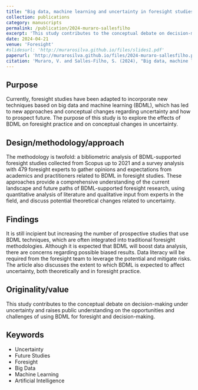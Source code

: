 ```yaml
---
title: "Big data, machine learning and uncertainty in foresight studies"
collection: publications
category: manuscripts
permalink: /publication/2024-muraro-sallesfilho
excerpt: 'This study contributes to the conceptual debate on decision-making under uncertainty and raises public understanding on the opportunities and challenges of using Big Data and Machine Learning for foresight and decision-making.'
date: 2024-04-21
venue: 'Foresight'
#slidesurl: 'http://murarosilva.github.io/files/slides1.pdf'
paperurl: 'http://murarosilva.github.io/files/2024-muraro-sallesfilho.pdf'
citation: 'Muraro, V. and Salles-Filho, S. (2024), "Big data, machine learning and uncertainty in foresight studies", Foresight, Vol. 26 No. 3, pp. 436-452. https://doi.org/10.1108/FS-12-2022-0187'
---
```


## Purpose
Currently, foresight studies have been adapted to incorporate new techniques based on big data and machine learning (BDML), which has led to new approaches and conceptual changes regarding uncertainty and how to prospect future. The purpose of this study is to explore the effects of BDML on foresight practice and on conceptual changes in uncertainty.

## Design/methodology/approach
The methodology is twofold: a bibliometric analysis of BDML-supported foresight studies collected from Scopus up to 2021 and a survey analysis with 479 foresight experts to gather opinions and expectations from academics and practitioners related to BDML in foresight studies. These approaches provide a comprehensive understanding of the current landscape and future paths of BDML-supported foresight research, using quantitative analysis of literature and qualitative input from experts in the field, and discuss potential theoretical changes related to uncertainty.

## Findings
It is still incipient but increasing the number of prospective studies that use BDML techniques, which are often integrated into traditional foresight methodologies. Although it is expected that BDML will boost data analysis, there are concerns regarding possible biased results. Data literacy will be required from the foresight team to leverage the potential and mitigate risks. The article also discusses the extent to which BDML is expected to affect uncertainty, both theoretically and in foresight practice.

## Originality/value
This study contributes to the conceptual debate on decision-making under uncertainty and raises public understanding on the opportunities and challenges of using BDML for foresight and decision-making.

## Keywords
- Uncertainty
- Future Studies
- Foresight
- Big Data
- Machine Learning
- Artificial Intelligence  
